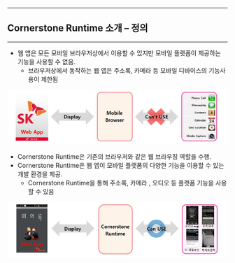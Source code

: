 <!--
{
	"id": "3",
	"title": "Cornerstone Runtime 소개",
	"group": 2,
	"order": 3
}
-->

-----------------------

## Cornerstone Runtime 소개 – 정의 ##

-----------------------

 - 웹 앱은 모든 모바일 브라우저상에서 이용할 수 있지만 모바일 플랫폼이 제공하는 기능을 사용할 수 없음.
 	- 브라우저상에서 동작하는 웹 앱은 주소록, 카메라 등 모바일 디바이스의 기능사용이 제한됨 

![](./images/K-1.jpg)

 - Cornerstone Runtime은 기존의 브라우저와 같은 웹 브라우징 역할을 수행.
 - Cornerstone Runtime은 웹 앱이 모바일 플랫폼의 다양한 기능을 이용할 수 있는 개발 환경을 제공. 
	- Cornerstone Runtime을 통해  주소록, 카메라 , 오디오 등 플랫폼 기능을 사용할 수 있음 

![](./images/K-2.jpg)